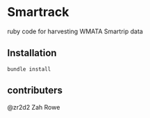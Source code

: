 # Smartrack
ruby code for harvesting WMATA Smartrip data

## Installation
`bundle install`

## contributers
@zr2d2 Zah Rowe
